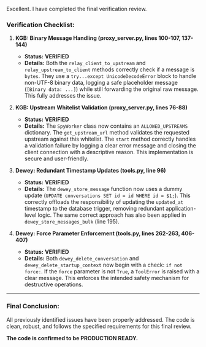 Excellent. I have completed the final verification review.

### Verification Checklist:

1.  **KGB: Binary Message Handling (proxy_server.py, lines 100-107, 137-144)**
    *   **Status:** **VERIFIED**
    *   **Details:** Both the `relay_client_to_upstream` and `relay_upstream_to_client` methods correctly check if a message is `bytes`. They use a `try...except UnicodeDecodeError` block to handle non-UTF-8 binary data, logging a safe placeholder message (`[Binary data: ...]`) while still forwarding the original raw message. This fully addresses the issue.

2.  **KGB: Upstream Whitelist Validation (proxy_server.py, lines 76-88)**
    *   **Status:** **VERIFIED**
    *   **Details:** The `SpyWorker` class now contains an `ALLOWED_UPSTREAMS` dictionary. The `get_upstream_url` method validates the requested upstream against this whitelist. The `start` method correctly handles a validation failure by logging a clear error message and closing the client connection with a descriptive reason. This implementation is secure and user-friendly.

3.  **Dewey: Redundant Timestamp Updates (tools.py, line 96)**
    *   **Status:** **VERIFIED**
    *   **Details:** The `dewey_store_message` function now uses a dummy update (`UPDATE conversations SET id = id WHERE id = $1;`). This correctly offloads the responsibility of updating the `updated_at` timestamp to the database trigger, removing redundant application-level logic. The same correct approach has also been applied in `dewey_store_messages_bulk` (line 195).

4.  **Dewey: Force Parameter Enforcement (tools.py, lines 262-263, 406-407)**
    *   **Status:** **VERIFIED**
    *   **Details:** Both `dewey_delete_conversation` and `dewey_delete_startup_context` now begin with a check: `if not force:`. If the `force` parameter is not `True`, a `ToolError` is raised with a clear message. This enforces the intended safety mechanism for destructive operations.

---

### Final Conclusion:

All previously identified issues have been properly addressed. The code is clean, robust, and follows the specified requirements for this final review.

**The code is confirmed to be PRODUCTION READY.**
